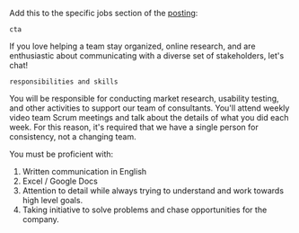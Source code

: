 
Add this to the specific jobs section of the [posting](./POSTING.md):

`cta`

If you love helping a team stay organized, online research, and are enthusiastic about communicating with a diverse set of stakeholders, let's chat!

`responsibilities and skills`

You will be responsible for conducting market research, usability testing, and other activities to support our team of consultants. You'll attend weekly video team Scrum meetings and talk about the details of what you did each week. For this reason, it's required that we have a single person for consistency, not a changing team.

You must be proficient with:
1. Written communication in English
2. Excel / Google Docs
3. Attention to detail while always trying to understand and work towards high level goals.
4. Taking initiative to solve problems and chase opportunities for the company.
